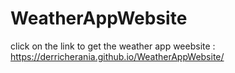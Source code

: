 # WeatherAppWebsite
click on the link to get the weather app weebsite : https://derricherania.github.io/WeatherAppWebsite/
